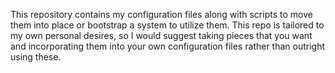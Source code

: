 This repository contains my configuration files along with scripts to
move them into place or bootstrap a system to utilize them. This repo
is tailored to my own personal desires, so I would suggest taking pieces
that you want and incorporating them into your own configuration files
rather than outright using these.
